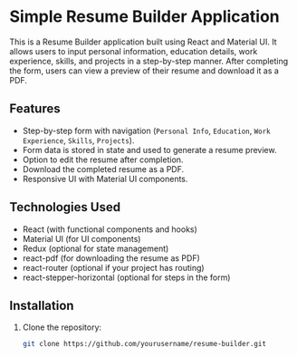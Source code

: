 # Simple Resume Builder Application

This is a Resume Builder application built using React and Material UI. It allows users to input personal information, education details, work experience, skills, and projects in a step-by-step manner. After completing the form, users can view a preview of their resume and download it as a PDF.

## Features

- Step-by-step form with navigation (`Personal Info`, `Education`, `Work Experience`, `Skills`, `Projects`).
- Form data is stored in state and used to generate a resume preview.
- Option to edit the resume after completion.
- Download the completed resume as a PDF.
- Responsive UI with Material UI components.

## Technologies Used

- React (with functional components and hooks)
- Material UI (for UI components)
- Redux (optional for state management)
- react-pdf (for downloading the resume as PDF)
- react-router (optional if your project has routing)
- react-stepper-horizontal (optional for steps in the form)

## Installation

1. Clone the repository:

   ```bash
   git clone https://github.com/yourusername/resume-builder.git
